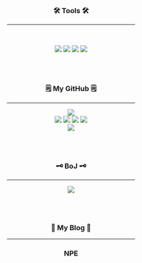 <div align="center">
<h3>🛠 Tools 🛠</h3>
<hr width="300px;"/>
</div>
<br><br>

<div align="center">
<img src="https://img.shields.io/badge/Java-007396?style=flat-square&logo=Java&logoColor=white"/>	
<img src="https://img.shields.io/badge/IntelliJ%20IDEA-000000?style=flat&logo=IntelliJ Idea&logoColor=white"/>
<img src="https://img.shields.io/badge/HTML5-E34F26?style=flat&logo=HTML5&logoColor=white" />
<img src="https://img.shields.io/badge/CSS3-1572B6?style=flat&logo=CSS3&logoColor=white" />
<br>
</div>

<br><br>

<h3 align="center">🗒️ My GitHub 🗒️</h3>

<div align="center">
<hr width="300px;">
<img src="https://github-readme-stats.vercel.app/api?username=lkdcode&show_icons=true&theme=gruvbox">
</div>
<div align="center">
	
<img src="http://github-profile-summary-cards.vercel.app/api/cards/stats?username=lkdcode&theme=gruvbox">
<img src="http://github-profile-summary-cards.vercel.app/api/cards/repos-per-language?username=lkdcode&theme=gruvbox">
<img src="http://github-profile-summary-cards.vercel.app/api/cards/productive-time?username=lkdcode&theme=gruvbox&utcOffset=8">
<img src="http://github-profile-summary-cards.vercel.app/api/cards/most-commit-language?username=lkdcode&theme=gruvbox">
<br>
<img src="http://github-profile-summary-cards.vercel.app/api/cards/profile-details?username=lkdcode&theme=gruvbox">

</div>



<br><br>

<h3 align="center">🗝️ BoJ 🗝️</h3>
<div align="center">
<hr width="300px;"/>
<img src="http://mazassumnida.wtf/api/v2/generate_badge?boj=dlrlejr1"/><br>
</div>

<br><br>

<h3 align="center">📑 My Blog 📑</h3>
<div align="center">
	<hr width="300px;"/>
	<h3>NPE</h3>
	<br/><br/>
	
</div>

<br><br>
